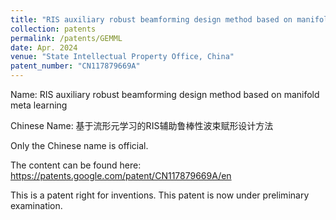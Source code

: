 ```yaml
---
title: "RIS auxiliary robust beamforming design method based on manifold meta learning"
collection: patents
permalink: /patents/GEMML
date: Apr. 2024
venue: "State Intellectual Property Office, China"
patent_number: "CN117879669A"
---
```

Name: RIS auxiliary robust beamforming design method based on manifold meta learning

Chinese Name: 基于流形元学习的RIS辅助鲁棒性波束赋形设计方法

Only the Chinese name is official.

The content can be found here: https://patents.google.com/patent/CN117879669A/en

This is a patent right for inventions. This patent is now under preliminary examination.
